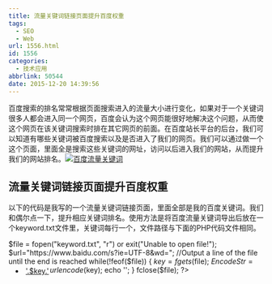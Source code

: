 ```yaml
---
title: 流量关键词链接页面提升百度权重
tags:
  - SEO
  - Web
url: 1556.html
id: 1556
categories:
  - 技术应用
abbrlink: 50544
date: 2015-12-20 14:39:56
---
```


百度搜索的排名常常根据页面搜索进入的流量大小进行变化，如果对于一个关键词很多人都会进入同一个网页，百度会认为这个网页能很好地解决这个问题，从而使这个网页在该关键词搜索时排在其它网页的前面。在百度站长平台的后台，我们可以知道有哪些关键词被百度搜索以及是否进入了我们的网页。我们可以通过做一个这个页面，里面全是搜索这些关键词的网址，访问以后进入我们的网站，从而提升我们的网站排名。[![百度流量关键词](http://wangbaiyuan.cn/wp-content/uploads/2015/12/wangbaiyuan.cn_2015-12-20_14-35-04.jpg)](http://wangbaiyuan.cn/wp-content/uploads/2015/12/wangbaiyuan.cn_2015-12-20_14-35-04.jpg)

流量关键词链接页面提升百度权重
---------------

以下的代码是我写的一个流量关键词链接页面，里面全部是我的百度关键词。我们和偶尔点一下，提升相应关键词排名。使用方法是将百度流量关键词导出后放在一个keyword.txt文件里，关键词每行一个，文件路径与下面的PHP代码文件相同。

<html>
<body>
<title>百度关键词|王柏元的博客</title>
<meta name="viewport" content="width=device-width,user-scalable=no,initial-scale=1">
<style>
    .link{
        float:left;
        margin-left:12px;
        padding:2px;
    }
    a:visited {
        color:#00FF00;
        text-decoration:none;
    }

</style>
<?php
/\*\*
 \* Created by PhpStorm.
 \* project： wordpress-blog
 \* User: BrainWang
 \* Author_URL: http://wangbaiyuan.cn
 \* Date: 2015/12/20
 \* Time: 14:03
 */


$file = fopen("keyword.txt", "r") or exit("Unable to open file!");
$url="https://www.baidu.com/s?ie=UTF-8&wd=";
//Output a line of the file until the end is reached
while(!feof($file))
{   $key=fgets($file);
    $EncodeStr=urlencode($key);
    echo '<li class="link"><a href="'.$url.$EncodeStr.'" target="_blank" >'.$key.'</a><br /></li>';
}
fclose($file);
?>
</body>
</html>